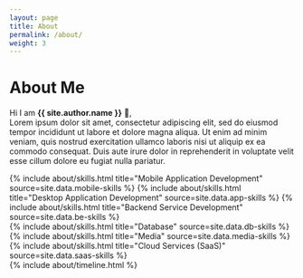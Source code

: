 ```yaml
---
layout: page
title: About
permalink: /about/
weight: 3
---
```


# **About Me**

Hi I am **{{ site.author.name }}** :wave:,<br>
Lorem ipsum dolor sit amet, consectetur adipiscing elit, sed do eiusmod tempor incididunt ut labore et dolore magna aliqua. Ut enim ad minim veniam, quis nostrud exercitation ullamco laboris nisi ut aliquip ex ea commodo consequat. Duis aute irure dolor in reprehenderit in voluptate velit esse cillum dolore eu fugiat nulla pariatur.

<div class="row">
{% include about/skills.html title="Mobile Application Development" source=site.data.mobile-skills %}
{% include about/skills.html title="Desktop Application Development" source=site.data.app-skills %}
{% include about/skills.html title="Backend Service Development" source=site.data.be-skills %}
</div>
<div class="row">
{% include about/skills.html title="Database" source=site.data.db-skills %}
{% include about/skills.html title="Media" source=site.data.media-skills %}
{% include about/skills.html title="Cloud Services (SaaS)" source=site.data.saas-skills %}
</div>

<div class="row">
{% include about/timeline.html %}
</div>
